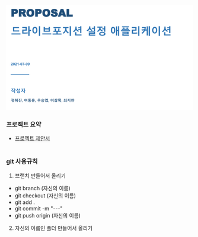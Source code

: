 <p align="center"><img src="1.PNG"></p>

### 프로젝트 요약

- [프로젝트 제안서](./%EB%93%9C%EB%9D%BC%EC%9D%B4%EB%B8%8C%ED%8F%AC%EC%A7%80%EC%85%98%20%EC%84%A4%EC%A0%95%20%EC%95%A0%ED%94%8C%EB%A6%AC%EC%BC%80%EC%9D%B4%EC%85%98%20%EC%A0%9C%EC%95%88%EC%84%9C.pdf)
<br><Br>

### git 사용규칙

1. 브랜치 만들어서 올리기
- git branch (자신의 이름)
- git checkout (자신의 이름)
- git add .
- git commit -m "---"
- git push origin (자신의 이름)

2. 자신의 이름인 폴더 만들어서 올리기